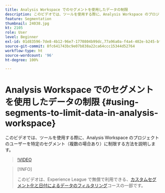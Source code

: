 ```yaml
---
title: Analysis Workspace でのセグメントを使用したデータの制限
description: このビデオでは、ツールを使用する際に、Analysis Workspace のプロジェクトのユーザーを特定のセグメント（複数の場合あり）に制限する方法を説明します。
feature: Segmentation
thumbnail: 24038.jpg
kt: 2105
role: User
level: Beginner
exl-id: 01d83596-7de8-4b12-96e7-1770804b99dc,77a96a0a-f4a4-402e-b245-bfb83622a7e7
source-git-commit: 8fc641743bc9e07b838a22ca64ccc15344d52764
workflow-type: ht
source-wordcount: '96'
ht-degree: 100%

---
```


# Analysis Workspace でのセグメントを使用したデータの制限 {#using-segments-to-limit-data-in-analysis-workspace}

このビデオでは、ツールを使用する際に、Analysis Workspace のプロジェクトのユーザーを特定のセグメント（複数の場合あり）に制限する方法を説明します。

>[!VIDEO](https://video.tv.adobe.com/v/24038/?quality=12&learn=on)

>[!INFO]
>
> このビデオは、Experience League で無償で利用できる、[カスタムセグメント化と日付によるデータのフィルタリング](https://experienceleague.adobe.com/?recommended=Analytics-U-1-2021.1.filterdata&amp;lang=ja)コースの一部です。

